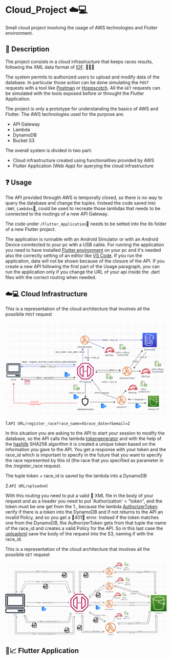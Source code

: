 # Cloud_Project ☁️💻
Small cloud project involving the usage of AWS technologies and Flutter environment.

## 📌 Description 
The project consists in a cloud infrastructure that keeps races results, following the XML data format of [IOF](https://orienteering.sport/iof/it/data-standard-3-0/). 🏃‍♂️🥇

The system permits to authorized users to upload and modify data of the database. In particular those action can be done simulating the `POST` requests with a tool like [Postman](https://www.postman.com/) or [Hoppscotch](https://hoppscotch.io/it/). All the `GET` requests can be simulated with the tools exposed before or throught the Flutter Application.

The project is only a prototype for understanding the basics of AWS and Flutter. The AWS technologies used for the purpose are:
- API Gateway
- Lambda
- DynamoDB
- Bucket S3

The overall system is divided in two part:
- Cloud infrastructure created using functionalities provided by AWS
- Flutter Application (Web App) for querying the cloud infrastructure

## ❓ Usage
The API provided througth AWS is temporally closed, so there is no way to query the database and change the tuples. Instead the code saved into `/AWS_Lambdas`📁, could be used to recreate those lambdas that needs to be connected to the routings of a new API Gateway.

The code under `/Flutter_Application`📁 needs to be setted into the lib folder of a new Flutter project.

The application is runnable with an Android Simulator or with an Android Device conntected to your pc with a USB cable.
For running the application you need to have installed [Flutter environment](https://docs.flutter.dev/get-started/install) on your pc and it's needed also the correctly setting of an editor like [VS Code](https://code.visualstudio.com/).
If you run the application, data will not be shown because of the closure of the API. If you create a new API following the first part of the Usage paragraph, you can run the application only if you change the URL of your api inside the .dart files with the correct routing when needed.

## ☁️💻 Cloud Infrastructure 
This is a representation of the cloud architecture that involves all the possibile `POST` request

![Image](/Images/CloudPOST.png)

1.`API URL/register_race?race_name=X&race_date=Y&email=Z` 

   In this situation you are asking to the API to start your session to modify the database, so the API calls the lambda [tokengenerator](/AWS_lambdas/tokengenerator.py) and with the help of the [hashlib](https://docs.python.org/3/library/hashlib.html) SHA256 algorithm it is created a unique token based on the information you gave to the API. You get a response with your token and the race_id which is important to specify in the future that you want to specify the race represented by this id (the race that you specified as parameter in the /register_race request.
   
   The tuple token + race_id is saved by the lambda into a DynamoDB
   
2.`API URL/uploadxml` 
   
   With this routing you need to put a valid 📃 XML file in the body of your request and as a header you need to put 'Authorization' = "token", and the token must be one get from the 1., because the lambda [AuthorizerToken](/AWS_lambdas/AuthorizerToken.py) verify if there is a token into the DynamoDB and if not returns to the API an invalid Policy, and so you get a 🔴401🔴 error. Instead if the token matches one from the DynamoDB, the AuthorizerToken gets from that tuple the name of the race_id and creates a valid Policy for the API. So in this last case the [uploadxml](/AWS_lambdas/uploadxml.py) save the body of the request into the S3, naming if with the race_id.
   

This is a representation of the cloud architecture that involves all the possibile `GET` request

![Image](/Images/CloudGET.png)


## 📱📈 Flutter Application 


